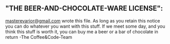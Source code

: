  ## "THE BEER-AND-CHOCOLATE-WARE LICENSE":
  <masterevarior@gmail.com> wrote this file. As long as you retain this notice you
  can do whatever you want with this stuff. If we meet some day, and you think
  this stuff is worth it, you can buy me a beer or a bar of chocolate in return 
  -The Coffee&Code-Team
  
